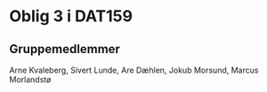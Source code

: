 # Oblig 3 i DAT159

## Gruppemedlemmer
Arne Kvaleberg, Sivert Lunde, Are Dæhlen, Jokub Morsund, Marcus Morlandstø
